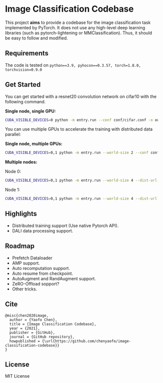 # Image Classification Codebase

This project **aims** to provide a codebase for the image classification task implemented by PyTorch.
It does not use any high-level deep learning libraries (such as pytorch-lightening or MMClassification).
Thus, it should be easy to follow and modified.

## Requirements

The code is tested on `python==3.9, pyhocon==0.3.57, torch=1.8.0, torchvision=0.9.0`

## Get Started

You can get started with a resnet20 convolution network on cifar10 with the following command.

**Single node, single GPU:**

```bash
CUDA_VISIBLE_DEVICES=0 python -m entry.run --conf conf/cifar.conf -o output/cifar_resnet20
```

You can use multiple GPUs to accelerate the training with distributed data parallel:

**Single node, multiple GPUs:**

```bash
CUDA_VISIBLE_DEVICES=0,1 python -m entry.run --world-size 2 --conf conf/cifar.conf -o output/cifar_resnet20
```

**Multiple nodes:**

Node 0:
```bash
CUDA_VISIBLE_DEVICES=0,1 python -m entry.run --world-size 4 --dist-url 'tcp://IP_OF_NODE0:FREEPORT' --node-rank 0 --conf conf/cifar.conf -o output/cifar_resnet20
```

Node 1:
```bash
CUDA_VISIBLE_DEVICES=0,1 python -m entry.run --world-size 4 --dist-url 'tcp://IP_OF_NODE0:FREEPORT' --node-rank 1 --conf conf/cifar.conf -o output/cifar_resnet20
```


## Highlights

 - Distributed training support (Use native Pytorch API).
 - DALI data processing support.

## Roadmap
  
  - Prefetch Dataloader
  - AMP support.
  - Auto recomputation support.
  - Auto resume from checkpoint.
  - AutoAugment and RandAugment support.
  - ZeRO-Offload sopport?
  - Other tricks.

## Cite

```
@misc{chen2020image,
  author = {Yaofo Chen},
  title = {Image Classification Codebase},
  year = {2021},
  publisher = {GitHub},
  journal = {GitHub repository},
  howpublished = {\url{https://github.com/chenyaofo/image-classification-codebase}}
}
```

## License

MIT License